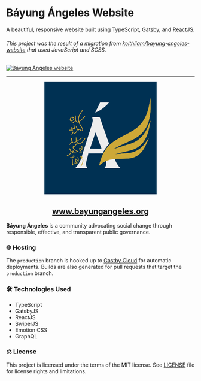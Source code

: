 # Báyung Ángeles Website

A beautiful, responsive website built using TypeScript, Gatsby, and ReactJS.

###### This project was the result of a migration from [keithliam/bayung-angeles-website](https://github.com/keithliam/bayung-angeles-website) that used JavaScript and SCSS.

[![Báyung Ángeles website](/screenshots/landing.png?raw=true)](https://bayungangeles.org/)

---

<p align="center">
  <a href="https://www.bayungangeles.org">
    <img src="src/images/ba-logo-bg.png?raw=true" width="300" alt="Báyung Ángeles" />
  </a>
</p>
<h2 align="center">
  <a href="https://www.bayungangeles.org">
    www.bayungangeles.org
  </a>
</h2>

**Báyung Ángeles** is a community advocating social change through responsible, effective, and transparent public governance.

### 🌐 Hosting

The `production` branch is hooked up to [Gastby Cloud](https://www.gatsbyjs.com/products/cloud/) for automatic deployments. Builds are also generated for pull requests that target the `production` branch.

### 🛠 Technologies Used

- TypeScript
- GatsbyJS
- ReactJS
- SwiperJS
- Emotion CSS
- GraphQL

### ⚖️ License

This project is licensed under the terms of the MIT license. See [LICENSE](LICENSE.md) file for license rights and limitations.
